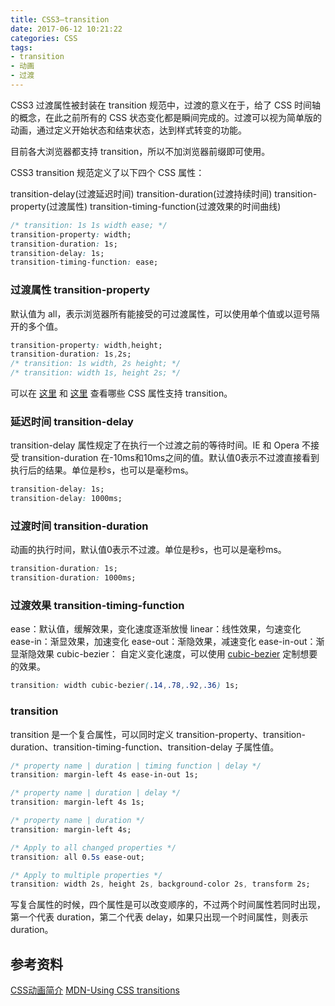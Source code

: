 ```yaml
---
title: CSS3—transition
date: 2017-06-12 10:21:22
categories: CSS
tags:
- transition
- 动画
- 过渡
---
```


CSS3 过渡属性被封装在 transition 规范中，过渡的意义在于，给了 CSS 时间轴的概念，在此之前所有的 CSS 状态变化都是瞬间完成的。过渡可以视为简单版的动画，通过定义开始状态和结束状态，达到样式转变的功能。

目前各大浏览器都支持 transition，所以不加浏览器前缀即可使用。

CSS3 transition 规范定义了以下四个 CSS 属性：

transition-delay(过渡延迟时间)
transition-duration(过渡持续时间)
transition-property(过渡属性) 
transition-timing-function(过渡效果的时间曲线)

<!--more-->

```css
/* transition: 1s 1s width ease; */
transition-property: width;
transition-duration: 1s;
transition-delay: 1s;
transition-timing-function: ease;
```

<script async src="//jsfiddle.net/Leo555/kd7f9khw/embed/result,html,css/"></script>


### 过渡属性 transition-property

默认值为 all，表示浏览器所有能接受的可过渡属性，可以使用单个值或以逗号隔开的多个值。

```css
transition-property: width,height;
transition-duration: 1s,2s;
/* transition: 1s width, 2s height; */
/* transition: width 1s, height 2s; */
```

<script async src="//jsfiddle.net/Leo555/whanfhLk/2/embed/result,html,css/"></script>

可以在 [这里](http://oli.jp/2010/css-animatable-properties/) 和 [这里](https://developer.mozilla.org/en-US/docs/Web/CSS/CSS_animated_properties) 查看哪些 CSS 属性支持 transition。

### 延迟时间 transition-delay

transition-delay 属性规定了在执行一个过渡之前的等待时间。IE 和 Opera 不接受 transition-duration 在-10ms和10ms之间的值。默认值0表示不过渡直接看到执行后的结果。单位是秒s，也可以是毫秒ms。

```css
transition-delay: 1s;
transition-delay: 1000ms;
```

### 过渡时间 transition-duration 

动画的执行时间，默认值0表示不过渡。单位是秒s，也可以是毫秒ms。

```css
transition-duration: 1s;
transition-duration: 1000ms;
```

### 过渡效果 transition-timing-function

ease：默认值，缓解效果，变化速度逐渐放慢
linear：线性效果，匀速变化
ease-in：渐显效果，加速变化
ease-out：渐隐效果，减速变化
ease-in-out：渐显渐隐效果
cubic-bezier： 自定义变化速度，可以使用 [cubic-bezier](http://cubic-bezier.com/#.17,.67,.83,.67) 定制想要的效果。

```css
transition: width cubic-bezier(.14,.78,.92,.36) 1s;
```

<script async src="//jsfiddle.net/Leo555/37m1tc5a/1/embed/result,html,css/"></script>

### transition

transition 是一个复合属性，可以同时定义 
transition-property、transition-duration、transition-timing-function、transition-delay 子属性值。

```css
/* property name | duration | timing function | delay */
transition: margin-left 4s ease-in-out 1s;

/* property name | duration | delay */
transition: margin-left 4s 1s;

/* property name | duration */
transition: margin-left 4s;

/* Apply to all changed properties */
transition: all 0.5s ease-out;

/* Apply to multiple properties */
transition: width 2s, height 2s, background-color 2s, transform 2s;
```

写复合属性的时候，四个属性是可以改变顺序的，不过两个时间属性若同时出现，第一个代表 duration，第二个代表 delay，如果只出现一个时间属性，则表示 duration。


## 参考资料
[CSS动画简介](http://www.ruanyifeng.com/blog/2014/02/css_transition_and_animation.html)
[MDN-Using CSS transitions](https://developer.mozilla.org/en-US/docs/Web/CSS/CSS_Transitions/Using_CSS_transitions)